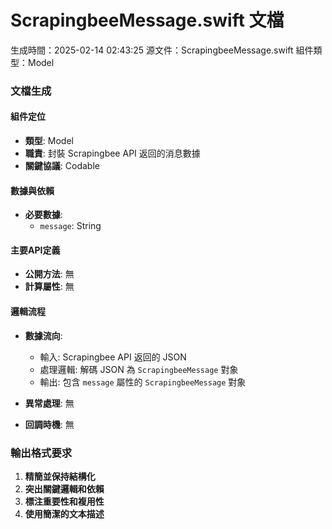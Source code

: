# ScrapingbeeMessage.swift 文檔
生成時間：2025-02-14 02:43:25
源文件：ScrapingbeeMessage.swift
組件類型：Model

### 文檔生成

#### 組件定位
- **類型**: Model
- **職責**: 封裝 Scrapingbee API 返回的消息數據
- **關鍵協議**: Codable

#### 數據與依賴
- **必要數據**:
  - `message`: String

#### 主要API定義
- **公開方法**: 無
- **計算屬性**: 無

#### 邏輯流程
- **數據流向**:
  - 輸入: Scrapingbee API 返回的 JSON
  - 處理邏輯: 解碼 JSON 為 `ScrapingbeeMessage` 對象
  - 輸出: 包含 `message` 屬性的 `ScrapingbeeMessage` 對象

- **異常處理**: 無
- **回調時機**: 無

### 輸出格式要求
1. **精簡並保持結構化**
2. **突出關鍵邏輯和依賴**
3. **標注重要性和複用性**
4. **使用簡潔的文本描述**